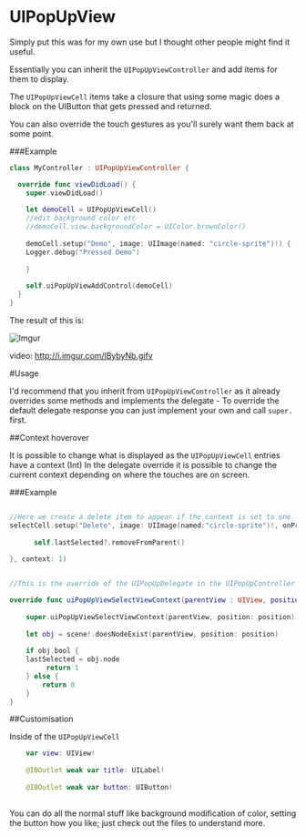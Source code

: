 # UIPopUpView

Simply put this was for my own use but I thought other people might find it useful.

Essentially you can inherit the `UIPopUpViewController` and add items for them to display.

The `UIPopUpViewCell` items take a closure that using some magic does a block on the UIButton that gets pressed and returned.

You can also override the touch gestures as you'll surely want them back at some point.

###Example

```Swift
class MyController : UIPopUpViewController {

  override func viewDidLoad() {
    super.viewDidLoad()
    
    let demoCell = UIPopUpViewCell()
    //edit background color etc
    //demoCell.view.backgroundColor = UIColor.brownColor()
    
    demoCell.setup("Demo", image: UIImage(named: "circle-sprite")!) { (sender) -> () in
    Logger.debug("Pressed Demo")
    
    }
    
    self.uiPopUpViewAddControl(demoCell)
  }
}

```

The result of this is:

![Imgur](http://i.imgur.com/PTSjCO5.png)

video: http://i.imgur.com/lBybyNb.gifv



#Usage

I'd recommend that you inherit from `UIPopUpViewController` as it already overrides some methods and implements the delegate - To override the default delegate response you can just implement your own and call `super.` first.

##Context hoverover

It is possible to change what is displayed as the `UIPopUpViewCell` entries have a context (Int)
In the delegate override it is possible to change the current context depending on where the touches are on screen. 

###Example

```Swift

//Here we create a delete item to appear if the context is set to one - in this case that is when we hover over a sprite
selectCell.setup("Delete", image: UIImage(named:"circle-sprite")!, onPress: { (sender) -> () in
            
      self.lastSelected?.removeFromParent()
        
}, context: 1)


//This is the override of the UIPopUpDelegate in the UIPopUpController class that is inherited

override func uiPopUpViewSelectViewContext(parentView : UIView, position: CGPoint) -> Int {
      
    super.uiPopUpViewSelectViewContext(parentView, position: position)
    
    let obj = scene!.doesNodeExist(parentView, position: position)
          
    if obj.bool {
    lastSelected = obj.node
         return 1
    } else {
        return 0
    }
}
```


##Customisation

Inside of the `UIPopUpViewCell`
```Swift
    var view: UIView!
    
    @IBOutlet weak var title: UILabel!
    
    @IBOutlet weak var button: UIButton!
    
```
You can do all the normal stuff like background modification of color, setting the button how you like; just check out the files to understand more.
